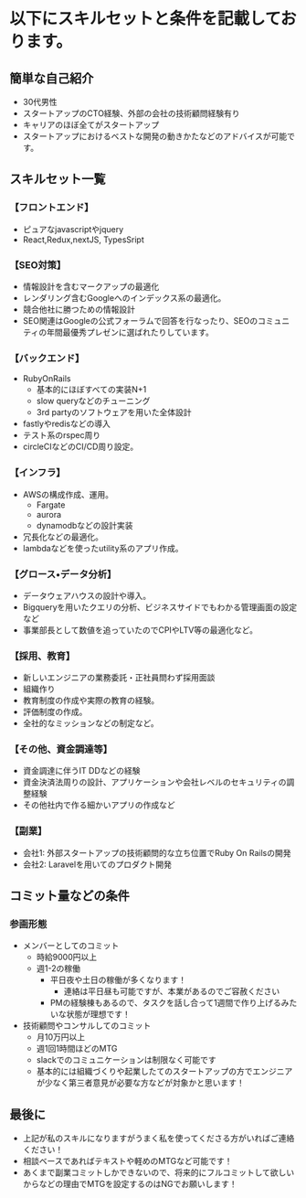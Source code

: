 # 以下にスキルセットと条件を記載しております。
## 簡単な自己紹介
- 30代男性
- スタートアップのCTO経験、外部の会社の技術顧問経験有り
- キャリアのほぼ全てがスタートアップ
- スタートアップにおけるベストな開発の動きかたなどのアドバイスが可能です。

## スキルセット一覧
### 【フロントエンド】
- ピュアなjavascriptやjquery
- React,Redux,nextJS, TypesSript

### 【SEO対策】
- 情報設計を含むマークアップの最適化
- レンダリング含むGoogleへのインデックス系の最適化。
- 競合他社に勝つための情報設計
- SEO関連はGoogleの公式フォーラムで回答を行なったり、SEOのコミュニティの年間最優秀プレゼンに選ばれたりしています。

### 【バックエンド】
- RubyOnRails
  - 基本的にほぼすべての実装N+1
  - slow queryなどのチューニング
  - 3rd partyのソフトウェアを用いた全体設計
- fastlyやredisなどの導入
- テスト系のrspec周り
- circleCIなどのCI/CD周り設定。

### 【インフラ】
- AWSの構成作成、運用。
  - Fargate
  - aurora
  - dynamodbなどの設計実装
- 冗長化などの最適化。
- lambdaなどを使ったutility系のアプリ作成。

### 【グロース•データ分析】
- データウェアハウスの設計や導入。
- Bigqueryを用いたクエリの分析、ビジネスサイドでもわかる管理画面の設定など
- 事業部長として数値を追っていたのでCPIやLTV等の最適化など。

### 【採用、教育】
- 新しいエンジニアの業務委託・正社員問わず採用面談
- 組織作り
- 教育制度の作成や実際の教育の経験。
- 評価制度の作成。
- 全社的なミッションなどの制定など。

### 【その他、資金調達等】
- 資金調達に伴うIT DDなどの経験
- 資金決済法周りの設計、アプリケーションや会社レベルのセキュリティの調整経験
- その他社内で作る細かいアプリの作成など

### 【副業】
- 会社1: 外部スタートアップの技術顧問的な立ち位置でRuby On Railsの開発
- 会社2: Laravelを用いてのプロダクト開発

## コミット量などの条件
### 参画形態
- メンバーとしてのコミット
  - 時給9000円以上
  - 週1-2の稼働
    - 平日夜や土日の稼働が多くなります！
      - 連絡は平日昼も可能ですが、本業があるのでご容赦ください
    - PMの経験棟もあるので、タスクを話し合って1週間で作り上げるみたいな状態が理想です！
- 技術顧問やコンサルしてのコミット
  - 月10万円以上
  - 週1回1時間ほどのMTG
  - slackでのコミュニケーションは制限なく可能です
  - 基本的には組織づくりや起業したてのスタートアップの方でエンジニアが少なく第三者意見が必要な方などが対象かと思います！
 
## 最後に
- 上記が私のスキルになりますがうまく私を使ってくださる方がいればご連絡ください！
- 相談ベースであればテキストや軽めのMTGなど可能です！
- あくまで副業コミットしかできないので、将来的にフルコミットして欲しいからなどの理由でMTGを設定するのはNGでお願いします！
